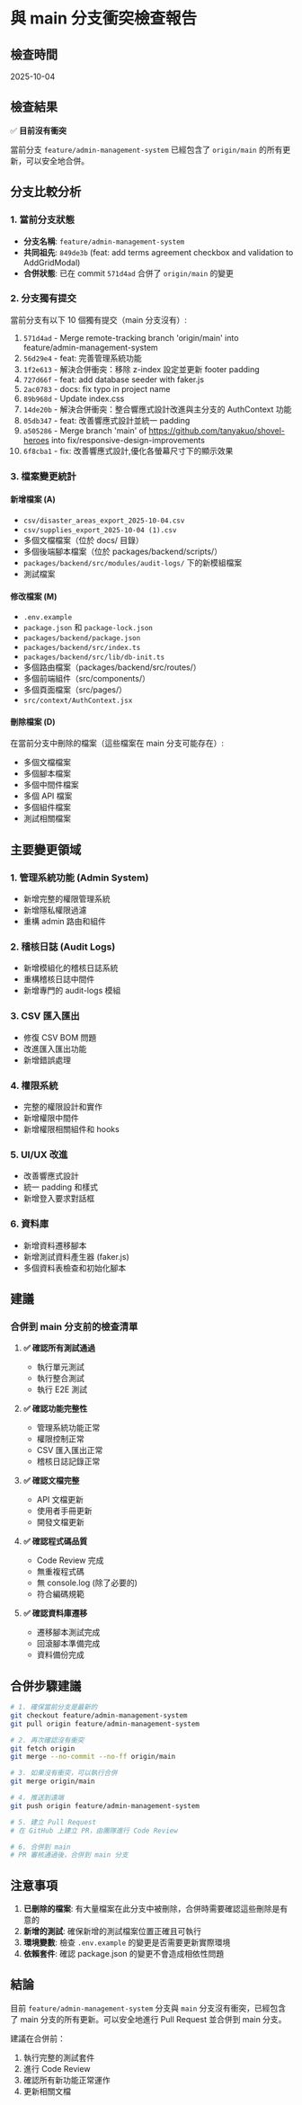# 與 main 分支衝突檢查報告

## 檢查時間
2025-10-04

## 檢查結果
✅ **目前沒有衝突**

當前分支 `feature/admin-management-system` 已經包含了 `origin/main` 的所有更新，可以安全地合併。

## 分支比較分析

### 1. 當前分支狀態
- **分支名稱**: `feature/admin-management-system`
- **共同祖先**: `849de3b` (feat: add terms agreement checkbox and validation to AddGridModal)
- **合併狀態**: 已在 commit `571d4ad` 合併了 `origin/main` 的變更

### 2. 分支獨有提交
當前分支有以下 10 個獨有提交（main 分支沒有）:

1. `571d4ad` - Merge remote-tracking branch 'origin/main' into feature/admin-management-system
2. `56d29e4` - feat: 完善管理系統功能
3. `1f2e613` - 解決合併衝突：移除 z-index 設定並更新 footer padding
4. `727d66f` - feat: add database seeder with faker.js
5. `2ac0783` - docs: fix typo in project name
6. `89b968d` - Update index.css
7. `14de20b` - 解決合併衝突：整合響應式設計改進與主分支的 AuthContext 功能
8. `05db347` - feat: 改善響應式設計並統一 padding
9. `a505286` - Merge branch 'main' of https://github.com/tanyakuo/shovel-heroes into fix/responsive-design-improvements
10. `6f8cba1` - fix: 改善響應式設計,優化各螢幕尺寸下的顯示效果

### 3. 檔案變更統計

#### 新增檔案 (A)
- `csv/disaster_areas_export_2025-10-04.csv`
- `csv/supplies_export_2025-10-04 (1).csv`
- 多個文檔檔案（位於 docs/ 目錄）
- 多個後端腳本檔案（位於 packages/backend/scripts/）
- `packages/backend/src/modules/audit-logs/` 下的新模組檔案
- 測試檔案

#### 修改檔案 (M)
- `.env.example`
- `package.json` 和 `package-lock.json`
- `packages/backend/package.json`
- `packages/backend/src/index.ts`
- `packages/backend/src/lib/db-init.ts`
- 多個路由檔案（packages/backend/src/routes/）
- 多個前端組件（src/components/）
- 多個頁面檔案（src/pages/）
- `src/context/AuthContext.jsx`

#### 刪除檔案 (D)
在當前分支中刪除的檔案（這些檔案在 main 分支可能存在）:
- 多個文檔檔案
- 多個腳本檔案
- 多個中間件檔案
- 多個 API 檔案
- 多個組件檔案
- 測試相關檔案

## 主要變更領域

### 1. 管理系統功能 (Admin System)
- 新增完整的權限管理系統
- 新增隱私權限過濾
- 重構 admin 路由和組件

### 2. 稽核日誌 (Audit Logs)
- 新增模組化的稽核日誌系統
- 重構稽核日誌中間件
- 新增專門的 audit-logs 模組

### 3. CSV 匯入匯出
- 修復 CSV BOM 問題
- 改進匯入匯出功能
- 新增錯誤處理

### 4. 權限系統
- 完整的權限設計和實作
- 新增權限中間件
- 新增權限相關組件和 hooks

### 5. UI/UX 改進
- 改善響應式設計
- 統一 padding 和樣式
- 新增登入要求對話框

### 6. 資料庫
- 新增資料遷移腳本
- 新增測試資料產生器 (faker.js)
- 多個資料表檢查和初始化腳本

## 建議

### 合併到 main 分支前的檢查清單

1. **✅ 確認所有測試通過**
   - 執行單元測試
   - 執行整合測試
   - 執行 E2E 測試

2. **✅ 確認功能完整性**
   - 管理系統功能正常
   - 權限控制正常
   - CSV 匯入匯出正常
   - 稽核日誌記錄正常

3. **✅ 確認文檔完整**
   - API 文檔更新
   - 使用者手冊更新
   - 開發文檔更新

4. **✅ 確認程式碼品質**
   - Code Review 完成
   - 無重複程式碼
   - 無 console.log (除了必要的)
   - 符合編碼規範

5. **✅ 確認資料庫遷移**
   - 遷移腳本測試完成
   - 回滾腳本準備完成
   - 資料備份完成

## 合併步驟建議

```bash
# 1. 確保當前分支是最新的
git checkout feature/admin-management-system
git pull origin feature/admin-management-system

# 2. 再次確認沒有衝突
git fetch origin
git merge --no-commit --no-ff origin/main

# 3. 如果沒有衝突，可以執行合併
git merge origin/main

# 4. 推送到遠端
git push origin feature/admin-management-system

# 5. 建立 Pull Request
# 在 GitHub 上建立 PR，由團隊進行 Code Review

# 6. 合併到 main
# PR 審核通過後，合併到 main 分支
```

## 注意事項

1. **已刪除的檔案**: 有大量檔案在此分支中被刪除，合併時需要確認這些刪除是有意的
2. **新增的測試**: 確保新增的測試檔案位置正確且可執行
3. **環境變數**: 檢查 `.env.example` 的變更是否需要更新實際環境
4. **依賴套件**: 確認 package.json 的變更不會造成相依性問題

## 結論

目前 `feature/admin-management-system` 分支與 `main` 分支沒有衝突，已經包含了 main 分支的所有更新。可以安全地進行 Pull Request 並合併到 main 分支。

建議在合併前：
1. 執行完整的測試套件
2. 進行 Code Review
3. 確認所有新功能正常運作
4. 更新相關文檔
